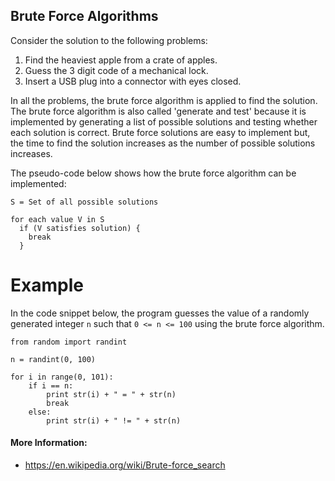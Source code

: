 ## Brute Force Algorithms

Consider the solution to the following problems:
1. Find the heaviest apple from a crate of apples.
2. Guess the 3 digit code of a mechanical lock.
3. Insert a USB plug into a connector with eyes closed.

In all the problems, the brute force algorithm is applied to find the solution. The brute force algorithm is also called 'generate and test' because it is implemented by generating a list of possible solutions and testing whether each solution is correct. Brute force solutions are easy to implement but, the time to find the solution increases as the number of possible solutions increases.

The pseudo-code below shows how the brute force algorithm can be implemented:

```
S = Set of all possible solutions

for each value V in S
  if (V satisfies solution) {
    break
  }
```

# Example

In the code snippet below, the program guesses the value of a randomly generated integer `n` such that `0 <= n <= 100` using the brute force algorithm.

```
from random import randint

n = randint(0, 100)

for i in range(0, 101):
    if i == n:
        print str(i) + " = " + str(n)
        break
    else:
        print str(i) + " != " + str(n)
```

#### More Information:
* https://en.wikipedia.org/wiki/Brute-force_search

